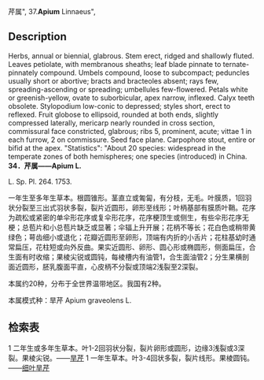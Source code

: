 芹属",
37.**Apium** Linnaeus",

## Description
Herbs, annual or biennial, glabrous. Stem erect, ridged and shallowly fluted. Leaves petiolate, with membranous sheaths; leaf blade pinnate to ternate-pinnately compound. Umbels compound, loose to subcompact; peduncles usually short or abortive; bracts and bracteoles absent; rays few, spreading-ascending or spreading; umbellules few-flowered. Petals white or greenish-yellow, ovate to suborbicular, apex narrow, inflexed. Calyx teeth obsolete. Stylopodium low-conic to depressed; styles short, erect to reflexed. Fruit globose to ellipsoid, rounded at both ends, slightly compressed laterally, mericarp nearly rounded in cross section, commissural face constricted, glabrous; ribs 5, prominent, acute; vittae 1 in each furrow, 2 on commissure. Seed face plane. Carpophore stout, entire or bifid at the apex.
  "Statistics": "About 20 species: widespread in the temperate zones of both hemispheres; one species (introduced) in China.
**34．芹属——Apium L.**

L. Sp. Pl. 264. 1753.

一年生至多年生草本。根圆锥形。茎直立或匍匐，有分枝，无毛。叶膜质，1回羽状分裂至三出式羽状多裂，裂片近圆形，卵形至线形；叶柄基部有膜质叶鞘。花序为疏松或紧密的单伞形花序或复伞形花序，花序梗顶生或侧生，有些伞形花序无梗；总苞片和小总苞片缺乏或显著；伞辐上升开展；花柄不等长；花白色或稍带黄绿色；萼齿细小或退化；花瓣近圆形至卵形，顶端有内折的小舌片；花柱基幼时通常扁压，花柱短或向外反曲。果实近圆形、卵形、圆心形或椭圆形，侧面扁压，合生面有时收缩；果棱尖锐或圆钝，每棱槽内有油管1，合生面油管2；分生果横剖面近圆形，胚乳腹面平直，心皮柄不分裂或顶端2浅裂至2深裂。

本属约20种，分布于全世界温带地区。我国有2种。

本属模式种：旱芹 Apium graveolens L.

## 检索表

1 二年生或多年生草本。叶1-2回羽状分裂，裂片卵形或圆形，边缘3浅裂或3深裂。果棱尖锐。——[旱芹](Apium%20graveolens.md)
1 一年生草本。叶3-4回状多裂，裂片线形。果棱圆钝。——[细叶旱芹](Apium%20leptophyllum.md)

